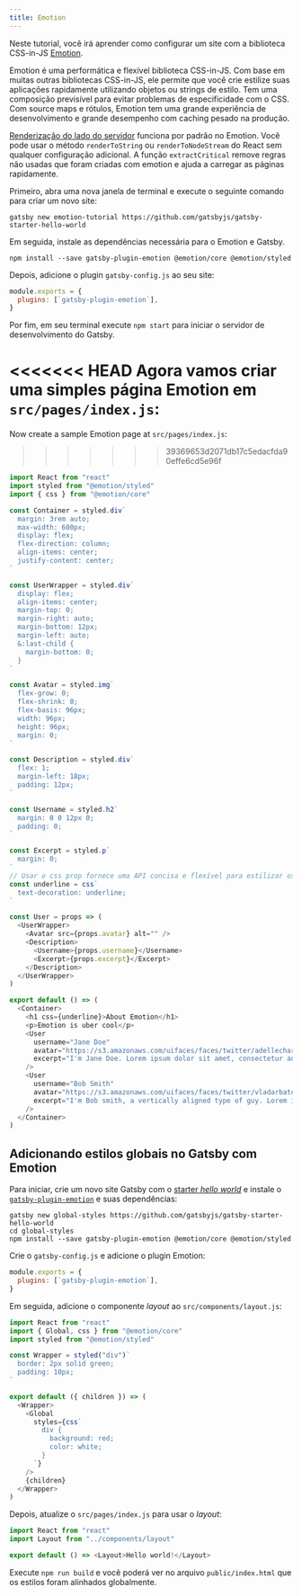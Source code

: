 ```yaml
---
title: Emotion
---
```


Neste tutorial, você irá aprender como configurar um site com a biblioteca CSS-in-JS [Emotion](https://emotion.sh).

Emotion é uma performática e flexível biblioteca CSS-in-JS. Com base em muitas outras bibliotecas CSS-in-JS, ele permite que você crie estilize suas aplicações rapidamente utilizando objetos ou strings de estilo. Tem uma composição previsível para evitar problemas de especificidade com o CSS. Com source maps e rótulos, Emotion tem uma grande experiência de desenvolvimento e grande desempenho com caching pesado na produção.

[Renderização do lado do servidor](https://emotion.sh/docs/ssr) funciona por padrão no Emotion. Você pode usar o método `renderToString` ou `renderToNodeStream` do React sem qualquer configuração adicional. A função `extractCritical` remove regras não usadas que foram criadas com emotion e ajuda a carregar as páginas rapidamente.

Primeiro, abra uma nova janela de terminal e execute o seguinte comando para criar um novo site:

```shell
gatsby new emotion-tutorial https://github.com/gatsbyjs/gatsby-starter-hello-world
```

Em seguida, instale as dependências necessária para o Emotion e Gatsby.

```shell
npm install --save gatsby-plugin-emotion @emotion/core @emotion/styled
```

Depois, adicione o plugin `gatsby-config.js` ao seu site:

```javascript:title=gatsby-config.js
module.exports = {
  plugins: [`gatsby-plugin-emotion`],
}
```

Por fim, em seu terminal execute `npm start` para iniciar o servidor de desenvolvimento do Gatsby.

<<<<<<< HEAD
Agora vamos criar uma simples página Emotion em `src/pages/index.js`:
=======
Now create a sample Emotion page at `src/pages/index.js`:
>>>>>>> 39369653d2071db17c5edacfda90effe6cd5e96f

```jsx:title=src/pages/index.js
import React from "react"
import styled from "@emotion/styled"
import { css } from "@emotion/core"

const Container = styled.div`
  margin: 3rem auto;
  max-width: 600px;
  display: flex;
  flex-direction: column;
  align-items: center;
  justify-content: center;
`

const UserWrapper = styled.div`
  display: flex;
  align-items: center;
  margin-top: 0;
  margin-right: auto;
  margin-bottom: 12px;
  margin-left: auto;
  &:last-child {
    margin-bottom: 0;
  }
`

const Avatar = styled.img`
  flex-grow: 0;
  flex-shrink: 0;
  flex-basis: 96px;
  width: 96px;
  height: 96px;
  margin: 0;
`

const Description = styled.div`
  flex: 1;
  margin-left: 18px;
  padding: 12px;
`

const Username = styled.h2`
  margin: 0 0 12px 0;
  padding: 0;
`

const Excerpt = styled.p`
  margin: 0;
`
// Usar o css prop fornece uma API concisa e flexível para estilizar os componentes. //
const underline = css`
  text-decoration: underline;
`

const User = props => (
  <UserWrapper>
    <Avatar src={props.avatar} alt="" />
    <Description>
      <Username>{props.username}</Username>
      <Excerpt>{props.excerpt}</Excerpt>
    </Description>
  </UserWrapper>
)

export default () => (
  <Container>
    <h1 css={underline}>About Emotion</h1>
    <p>Emotion is uber cool</p>
    <User
      username="Jane Doe"
      avatar="https://s3.amazonaws.com/uifaces/faces/twitter/adellecharles/128.jpg"
      excerpt="I'm Jane Doe. Lorem ipsum dolor sit amet, consectetur adipisicing elit."
    />
    <User
      username="Bob Smith"
      avatar="https://s3.amazonaws.com/uifaces/faces/twitter/vladarbatov/128.jpg"
      excerpt="I'm Bob smith, a vertically aligned type of guy. Lorem ipsum dolor sit amet, consectetur adipisicing elit."
    />
  </Container>
)
```

## Adicionando estilos globais no Gatsby com Emotion

Para iniciar, crie um novo site Gatsby com o [starter _hello world_](https://github.com/gatsbyjs/gatsby-starter-hello-world) e instale o [`gatsby-plugin-emotion`](/packages/gatsby-plugin-emotion/) e suas dependências:

```shell
gatsby new global-styles https://github.com/gatsbyjs/gatsby-starter-hello-world
cd global-styles
npm install --save gatsby-plugin-emotion @emotion/core @emotion/styled
```

Crie o `gatsby-config.js` e adicione o plugin Emotion:

```js:title=gatsby-config.js
module.exports = {
  plugins: [`gatsby-plugin-emotion`],
}
```

Em seguida, adicione o componente _layout_ ao `src/components/layout.js`:

```jsx:title=src/components/layout.js
import React from "react"
import { Global, css } from "@emotion/core"
import styled from "@emotion/styled"

const Wrapper = styled("div")`
  border: 2px solid green;
  padding: 10px;
`

export default ({ children }) => (
  <Wrapper>
    <Global
      styles={css`
        div {
          background: red;
          color: white;
        }
      `}
    />
    {children}
  </Wrapper>
)
```
Depois, atualize o `src/pages/index.js` para usar o _layout_:

```jsx:title=src/pages/index.js
import React from "react"
import Layout from "../components/layout"

export default () => <Layout>Hello world!</Layout>
```

Execute `npm run build` e você poderá ver no arquivo `public/index.html` que os estilos foram alinhados globalmente.
